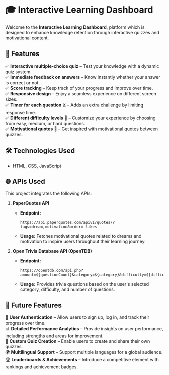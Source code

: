 # 🎓 Interactive Learning Dashboard

Welcome to the **Interactive Learning Dashboard**, platform which is designed to enhance knowledge retention through interactive quizzes and motivational content.

## 🚀 Features

✅ **Interactive multiple-choice quiz** – Test your knowledge with a dynamic quiz system.  
✅ **Immediate feedback on answers** – Know instantly whether your answer is correct or not.  
✅ **Score tracking** – Keep track of your progress and improve over time.  
✅ **Responsive design** – Enjoy a seamless experience on different screen sizes.  
✅ **Timer for each question** ⏳ – Adds an extra challenge by limiting response time.  
✅ **Different difficulty levels** 🎯 – Customize your experience by choosing from easy, medium, or hard questions.  
✅ **Motivational quotes** 🌟 – Get inspired with motivational quotes between quizzes.  

## 🛠️ Technologies Used
- HTML, CSS, JavaScript  

## 🌐 APIs Used
This project integrates the following APIs:

1. **PaperQuotes API**  
   - **Endpoint:**  
     ```
     https://api.paperquotes.com/apiv1/quotes/?tags=dream,motivation&order=-likes
     ```
   - **Usage:** Fetches motivational quotes related to dreams and motivation to inspire users throughout their learning journey.

2. **Open Trivia Database API (OpenTDB)**  
   - **Endpoint:**  
     ```
     https://opentdb.com/api.php?amount=${questionCount}&category=${category}&difficulty=${difficulty}&type=multiple
     ```
   - **Usage:** Provides trivia questions based on the user's selected category, difficulty, and number of questions.

## 🔮 Future Features

🚀 **User Authentication** – Allow users to sign up, log in, and track their progress over time.  
📊 **Detailed Performance Analytics** – Provide insights on user performance, including strengths and areas for improvement.  
🎨 **Custom Quiz Creation** – Enable users to create and share their own quizzes.  
🌍 **Multilingual Support** – Support multiple languages for a global audience.  
🏆 **Leaderboards & Achievements** – Introduce a competitive element with rankings and achievement badges.  
